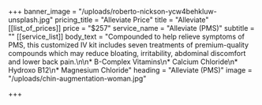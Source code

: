 +++
banner_image = "/uploads/roberto-nickson-ycw4behkluw-unsplash.jpg"
pricing_title = "Alleviate Price"
title = "Alleviate"
[[list_of_prices]]
price = "$257"
service_name = "Alleviate (PMS)"
subtitle = ""
[[service_list]]
body_text = "Compounded to help relieve symptoms of PMS, this customized IV kit includes seven treatments of premium-quality compounds which may reduce bloating, irritability, abdominal discomfort and lower back pain.\n\n* B-Complex Vitamins\n* Calcium Chloride\n* Hydroxo B12\n* Magnesium Chloride"
heading = "Alleviate (PMS)"
image = "/uploads/chin-augmentation-woman.jpg"

+++

